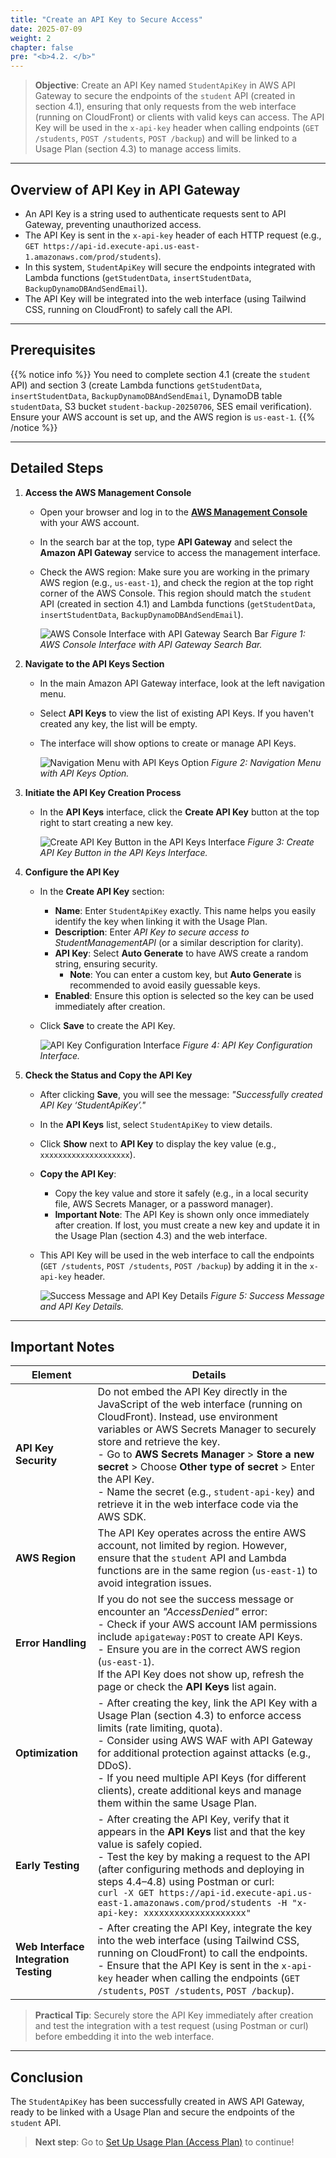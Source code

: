 ```yaml
---
title: "Create an API Key to Secure Access"
date: 2025-07-09
weight: 2
chapter: false
pre: "<b>4.2. </b>"
---
```


> **Objective**: Create an API Key named `StudentApiKey` in AWS API Gateway to secure the endpoints of the `student` API (created in section 4.1), ensuring that only requests from the web interface (running on CloudFront) or clients with valid keys can access. The API Key will be used in the `x-api-key` header when calling endpoints (`GET /students`, `POST /students`, `POST /backup`) and will be linked to a Usage Plan (section 4.3) to manage access limits.

---

## Overview of API Key in API Gateway

- An API Key is a string used to authenticate requests sent to API Gateway, preventing unauthorized access.  
- The API Key is sent in the `x-api-key` header of each HTTP request (e.g., `GET https://api-id.execute-api.us-east-1.amazonaws.com/prod/students`).  
- In this system, `StudentApiKey` will secure the endpoints integrated with Lambda functions (`getStudentData`, `insertStudentData`, `BackupDynamoDBAndSendEmail`).  
- The API Key will be integrated into the web interface (using Tailwind CSS, running on CloudFront) to safely call the API.

---

## Prerequisites

{{% notice info %}}
You need to complete section 4.1 (create the `student` API) and section 3 (create Lambda functions `getStudentData`, `insertStudentData`, `BackupDynamoDBAndSendEmail`, DynamoDB table `studentData`, S3 bucket `student-backup-20250706`, SES email verification). Ensure your AWS account is set up, and the AWS region is `us-east-1`.
{{% /notice %}}

---

## Detailed Steps

1. **Access the AWS Management Console**  
   - Open your browser and log in to the **[AWS Management Console](https://console.aws.amazon.com)** with your AWS account.  
   - In the search bar at the top, type **API Gateway** and select the **Amazon API Gateway** service to access the management interface.  
   - Check the AWS region: Make sure you are working in the primary AWS region (e.g., `us-east-1`), and check the region at the top right corner of the AWS Console. This region should match the `student` API (created in section 4.1) and Lambda functions (`getStudentData`, `insertStudentData`, `BackupDynamoDBAndSendEmail`).

     ![AWS Console Interface with API Gateway Search Bar](/images/5-creating-a-restful-api/4.2-creating-an-api-key/creating-an-api-key-01.png)
     *Figure 1: AWS Console Interface with API Gateway Search Bar.*

2. **Navigate to the API Keys Section**  
   - In the main Amazon API Gateway interface, look at the left navigation menu.  
   - Select **API Keys** to view the list of existing API Keys. If you haven't created any key, the list will be empty.  
   - The interface will show options to create or manage API Keys.

     ![Navigation Menu with API Keys Option](/images/5-creating-a-restful-api/4.2-creating-an-api-key/creating-an-api-key-02.png)
     *Figure 2: Navigation Menu with API Keys Option.*

3. **Initiate the API Key Creation Process**  
   - In the **API Keys** interface, click the **Create API Key** button at the top right to start creating a new key.

     ![Create API Key Button in the API Keys Interface](/images/5-creating-a-restful-api/4.2-creating-an-api-key/creating-an-api-key-03.png)
     *Figure 3: Create API Key Button in the API Keys Interface.*

4. **Configure the API Key**  
   - In the **Create API Key** section:  
     - **Name**: Enter `StudentApiKey` exactly. This name helps you easily identify the key when linking it with the Usage Plan.  
     - **Description**: Enter *API Key to secure access to StudentManagementAPI* (or a similar description for clarity).  
     - **API Key**: Select **Auto Generate** to have AWS create a random string, ensuring security.  
       - **Note**: You can enter a custom key, but **Auto Generate** is recommended to avoid easily guessable keys.  
     - **Enabled**: Ensure this option is selected so the key can be used immediately after creation.  
   - Click **Save** to create the API Key.

     ![API Key Configuration Interface](/images/5-creating-a-restful-api/4.2-creating-an-api-key/creating-an-api-key-04.png)
     *Figure 4: API Key Configuration Interface.*

5. **Check the Status and Copy the API Key**  
   - After clicking **Save**, you will see the message: _"Successfully created API Key ‘StudentApiKey’."_  
   - In the **API Keys** list, select `StudentApiKey` to view details.  
   - Click **Show** next to **API Key** to display the key value (e.g., `xxxxxxxxxxxxxxxxxxxx`).  
   - **Copy the API Key**:  
     - Copy the key value and store it safely (e.g., in a local security file, AWS Secrets Manager, or a password manager).  
     - **Important Note**: The API Key is shown only once immediately after creation. If lost, you must create a new key and update it in the Usage Plan (section 4.3) and the web interface.  
   - This API Key will be used in the web interface to call the endpoints (`GET /students`, `POST /students`, `POST /backup`) by adding it in the `x-api-key` header.

     ![Success Message and API Key Details](/images/5-creating-a-restful-api/4.2-creating-an-api-key/creating-an-api-key-05.png)
     *Figure 5: Success Message and API Key Details.*

---

## Important Notes

| **Element** | **Details** |
|-------------|-------------|
| **API Key Security** | Do not embed the API Key directly in the JavaScript of the web interface (running on CloudFront). Instead, use environment variables or AWS Secrets Manager to securely store and retrieve the key. <br> - Go to **AWS Secrets Manager** > **Store a new secret** > Choose **Other type of secret** > Enter the API Key. <br> - Name the secret (e.g., `student-api-key`) and retrieve it in the web interface code via the AWS SDK. |
| **AWS Region** | The API Key operates across the entire AWS account, not limited by region. However, ensure that the `student` API and Lambda functions are in the same region (`us-east-1`) to avoid integration issues. |
| **Error Handling** | If you do not see the success message or encounter an _"AccessDenied"_ error: <br> - Check if your AWS account IAM permissions include `apigateway:POST` to create API Keys. <br> - Ensure you are in the correct AWS region (`us-east-1`). <br> If the API Key does not show up, refresh the page or check the **API Keys** list again. |
| **Optimization** | - After creating the key, link the API Key with a Usage Plan (section 4.3) to enforce access limits (rate limiting, quota). <br> - Consider using AWS WAF with API Gateway for additional protection against attacks (e.g., DDoS). <br> - If you need multiple API Keys (for different clients), create additional keys and manage them within the same Usage Plan. |
| **Early Testing** | - After creating the API Key, verify that it appears in the **API Keys** list and that the key value is safely copied. <br> - Test the key by making a request to the API (after configuring methods and deploying in steps 4.4–4.8) using Postman or curl: <br> `curl -X GET https://api-id.execute-api.us-east-1.amazonaws.com/prod/students -H "x-api-key: xxxxxxxxxxxxxxxxxxxx"` |
| **Web Interface Integration Testing** | - After creating the API Key, integrate the key into the web interface (using Tailwind CSS, running on CloudFront) to call the endpoints. <br> - Ensure that the API Key is sent in the `x-api-key` header when calling the endpoints (`GET /students`, `POST /students`, `POST /backup`). |

> **Practical Tip**: Securely store the API Key immediately after creation and test the integration with a test request (using Postman or curl) before embedding it into the web interface.

---

## Conclusion

The `StudentApiKey` has been successfully created in AWS API Gateway, ready to be linked with a Usage Plan and secure the endpoints of the `student` API.

> **Next step**: Go to [Set Up Usage Plan (Access Plan)](/4-creating-a-restful-api/4.3-creating-a-usage-plan/) to continue!
